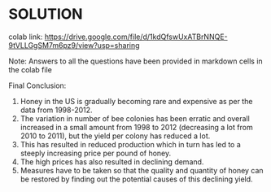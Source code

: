 # SOLUTION

colab link: https://drive.google.com/file/d/1kdQfswUxATBrNNQE-9tVLLGgSM7m6pz9/view?usp=sharing

Note: Answers to all the questions have been provided in markdown cells in the colab file

Final Conclusion: 
1. Honey in the US is gradually becoming rare and expensive as per the data from 1998-2012. 
2. The variation in number of bee colonies has been erratic and overall increased in a small amount from 1998 to 2012 (decreasing a lot from 2010 to 2011), but the yield per colony has reduced a lot.
3. This has resulted in reduced production which in turn has led to a steeply increasing price per pound of honey.
4. The high prices has also resulted in declining demand.
5. Measures have to be taken so that the quality and quantity of honey can be restored by finding out the potential causes of this declining yield.
